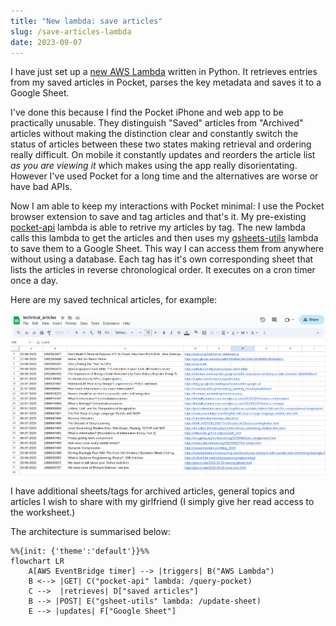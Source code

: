 ```yaml
---
title: "New lambda: save articles"
slug: /save-articles-lambda
date: 2023-09-07
---
```


I have just set up a [new AWS Lambda](https://github.com/thomasabishop/lambdas/tree/main/save-articles) written in Python. It retrieves entries from my saved articles in Pocket, parses the key metadata and saves it to a Google Sheet.

I've done this because I find the Pocket iPhone and web app to be practically unusable. They distinguish "Saved" articles from "Archived" articles without making the distinction clear and constantly switch the status of articles between these two states making retrieval and ordering really difficult. On mobile it constantly updates and reorders the article list _as you are viewing it_ which makes using the app really disorientating. However I've used Pocket for a long time and the alternatives are worse or have bad APIs.

Now I am able to keep my interactions with Pocket minimal: I use the Pocket browser extension to save and tag articles and that's it. My pre-existing [pocket-api](https://github.com/thomasabishop/lambdas/tree/main/pocket-api) lambda is able to retrive my articles by tag. The new lambda calls this lambda to get the articles and then uses my [gsheets-utils](https://github.com/thomasabishop/lambdas/tree/main/gsheet-utils) lambda to save them to a Google Sheet. This way I can access them from anywhere without using a database. Each tag has it's own corresponding sheet that lists the articles in reverse chronological order. It executes on a cron timer once a day.

Here are my saved technical articles, for example:

![](./img/saved_tech_articles.png)

I have additional sheets/tags for archived articles, general topics and articles I wish to share with my girlfriend (I simply give her read access to the worksheet.)

The architecture is summarised below:

```mermaid
%%{init: {'theme':'default'}}%%
flowchart LR
    A[AWS EventBridge timer] --> |triggers| B("AWS Lambda")
    B <--> |GET| C("pocket-api" lambda: /query-pocket)
    C -->  |retrieves| D["saved articles"]
    B --> |POST| E("gsheet-utils" lambda: /update-sheet)
    E --> |updates| F["Google Sheet"]
```
